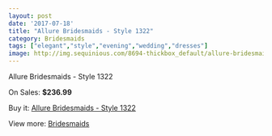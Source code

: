 ```yaml
---
layout: post
date: '2017-07-18'
title: "Allure Bridesmaids - Style 1322"
category: Bridesmaids
tags: ["elegant","style","evening","wedding","dresses"]
image: http://img.sequinious.com/8694-thickbox_default/allure-bridesmaids-style-1322.jpg
---
```

Allure Bridesmaids - Style 1322

On Sales: **$236.99**
<a href="https://www.sequinious.com/bridesmaids/3709-allure-bridesmaids-style-1322.html"><amp-img layout="responsive" width="600" height="600" src="//img.sequinious.com/8694-thickbox_default/allure-bridesmaids-style-1322.jpg" alt="Allure Bridesmaids - Style 1322 0" /></a>

Buy it: [Allure Bridesmaids - Style 1322](https://www.sequinious.com/bridesmaids/3709-allure-bridesmaids-style-1322.html "Allure Bridesmaids - Style 1322")

View more: [Bridesmaids](https://www.sequinious.com/3-bridesmaids "Bridesmaids")